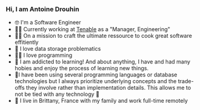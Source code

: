 ### Hi, I am Antoine Drouhin 

- 🤓 I'm a Software Engineer 
- 👷‍♂️ Currently working at [Tenable](https://www.tenable.com/) as a "Manager, Engineering"
- 👨‍🍳 On a mission to craft the ultimate ressource to cook great software effitiently 
- 💽 I love data storage problematics
- 👨‍💻 I love programming
- 📙 I am addicted to learning! And about anything, I have and had many hobies and enjoy the process of learning new things. 
- 🔬I have been using several programming languages or database technologies but I always prioritize underlying concepts and the trade-offs they involve rather than implementation details. This allows me to not be tied with any technology 🙌
- 🏡 I live in Brittany, France with my family and work full-time remotely
